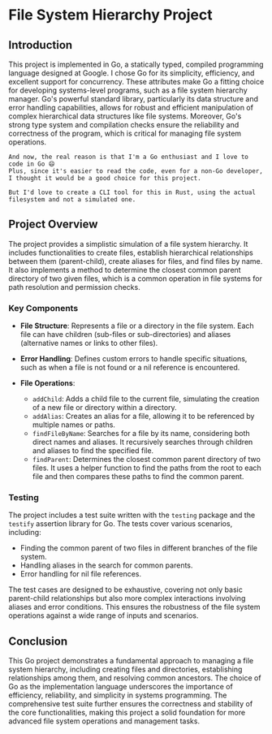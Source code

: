 # File System Hierarchy Project

## Introduction

This project is implemented in Go, a statically typed, compiled programming language designed at Google. I chose Go for its simplicity, efficiency, and excellent support for concurrency. These attributes make Go a fitting choice for developing systems-level programs, such as a file system hierarchy manager. Go's powerful standard library, particularly its data structure and error handling capabilities, allows for robust and efficient manipulation of complex hierarchical data structures like file systems. Moreover, Go's strong type system and compilation checks ensure the reliability and correctness of the program, which is critical for managing file system operations.

```
And now, the real reason is that I'm a Go enthusiast and I love to code in Go 😄
Plus, since it's easier to read the code, even for a non-Go developer, I thought it would be a good choice for this project.

But I'd love to create a CLI tool for this in Rust, using the actual filesystem and not a simulated one.
```

## Project Overview

The project provides a simplistic simulation of a file system hierarchy. It includes functionalities to create files, establish hierarchical relationships between them (parent-child), create aliases for files, and find files by name. It also implements a method to determine the closest common parent directory of two given files, which is a common operation in file systems for path resolution and permission checks.

### Key Components

- **File Structure**: Represents a file or a directory in the file system. Each file can have children (sub-files or sub-directories) and aliases (alternative names or links to other files).

- **Error Handling**: Defines custom errors to handle specific situations, such as when a file is not found or a nil reference is encountered.

- **File Operations**:
  - `addChild`: Adds a child file to the current file, simulating the creation of a new file or directory within a directory.
  - `addAlias`: Creates an alias for a file, allowing it to be referenced by multiple names or paths.
  - `findFileByName`: Searches for a file by its name, considering both direct names and aliases. It recursively searches through children and aliases to find the specified file.
  - `findParent`: Determines the closest common parent directory of two files. It uses a helper function to find the paths from the root to each file and then compares these paths to find the common parent.

### Testing

The project includes a test suite written with the `testing` package and the `testify` assertion library for Go. The tests cover various scenarios, including:

- Finding the common parent of two files in different branches of the file system.
- Handling aliases in the search for common parents.
- Error handling for nil file references.

The test cases are designed to be exhaustive, covering not only basic parent-child relationships but also more complex interactions involving aliases and error conditions. This ensures the robustness of the file system operations against a wide range of inputs and scenarios.

## Conclusion

This Go project demonstrates a fundamental approach to managing a file system hierarchy, including creating files and directories, establishing relationships among them, and resolving common ancestors. The choice of Go as the implementation language underscores the importance of efficiency, reliability, and simplicity in systems programming. The comprehensive test suite further ensures the correctness and stability of the core functionalities, making this project a solid foundation for more advanced file system operations and management tasks.